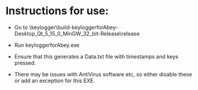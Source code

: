 # Instructions for use:

- Go to \keylogger\build-keyloggerforAbey-Desktop_Qt_5_15_0_MinGW_32_bit-Release\release

- Run keyloggerforAbey.exe

- Ensure that this generates a Data.txt file with timestamps and keys pressed.

- There may be issues with AntiVirus software etc, so either disable these or add an exception for this EXE.
